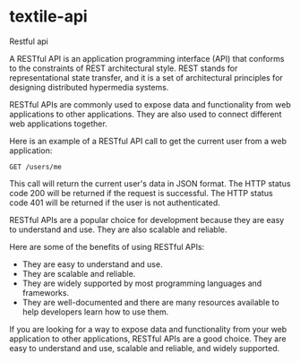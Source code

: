 # textile-api
Restful api

A RESTful API is an application programming interface (API) that conforms to the constraints of REST architectural style. REST stands for representational state transfer, and it is a set of architectural principles for designing distributed hypermedia systems.

RESTful APIs are commonly used to expose data and functionality from web applications to other applications. They are also used to connect different web applications together.

Here is an example of a RESTful API call to get the current user from a web application:

```
GET /users/me
```

This call will return the current user's data in JSON format. The HTTP status code 200 will be returned if the request is successful. The HTTP status code 401 will be returned if the user is not authenticated.

RESTful APIs are a popular choice for development because they are easy to understand and use. They are also scalable and reliable.

Here are some of the benefits of using RESTful APIs:

* They are easy to understand and use.
* They are scalable and reliable.
* They are widely supported by most programming languages and frameworks.
* They are well-documented and there are many resources available to help developers learn how to use them.

If you are looking for a way to expose data and functionality from your web application to other applications, RESTful APIs are a good choice. They are easy to understand and use, scalable and reliable, and widely supported.
